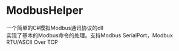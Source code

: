# ModbusHelper
一个简单的C#模拟Modbus通讯协议的dll<br />
实现了基本的Modbus命令的处理。支持Modbus SerialPort，Modbux RTU/ASCII Over TCP
